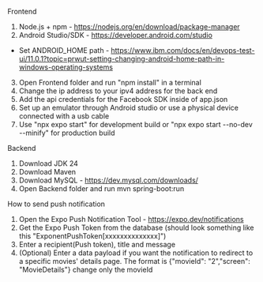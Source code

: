 Frontend
1. Node.js + npm - https://nodejs.org/en/download/package-manager
2. Android Studio/SDK - https://developer.android.com/studio
 - Set ANDROID_HOME path - https://www.ibm.com/docs/en/devops-test-ui/11.0.1?topic=prwut-setting-changing-android-home-path-in-windows-operating-systems
3. Open Frontend folder and run "npm install" in a terminal
4. Change the ip address to your ipv4 address for the back end 
5. Add the api credentials for the Facebook SDK inside of app.json
6. Set up an emulator through Android studio or use a physical device connected with a usb cable
4. Use "npx expo start" for development build
or "npx expo start --no-dev --minify" for production build

Backend
1. Download JDK 24
2. Download Maven
3. Download MySQL - https://dev.mysql.com/downloads/
4. Open Backend folder and run mvn spring-boot:run



How to send push notification
1. Open the Expo Push Notification Tool - https://expo.dev/notifications
2. Get the Expo Push Token from the database (should look something like this "ExponentPushToken[xxxxxxxxxxxxxx]")
3. Enter a recipient(Push token), title and message
4. (Optional) Enter a data payload if you want the notification to redirect to a specific movies' details page. The format is {"movieId": "2","screen": "MovieDetails"} change only the movieId




